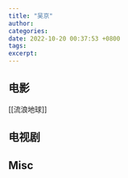 ```yaml
---
title: "吴京"
author: 
categories: 
date: 2022-10-20 00:37:53 +0800
tags: 
excerpt: 
---
```






## 电影


[[流浪地球]]


## 电视剧





## Misc

